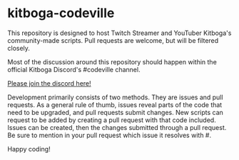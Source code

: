 # kitboga-codeville
This repository is designed to host Twitch Streamer and YouTuber Kitboga's community-made scripts. Pull requests are welcome, but will be filtered closely. 

Most of the discussion around this repository should happen within the official Kitboga Discord's #codeville channel.

[Please join the discord here!](https://discord.gg/KYTYhA2)

Development primarily consists of two methods. They are issues and pull requests. As a general rule of thumb, issues reveal parts of the code that need to be upgraded, and pull requests submit changes. New scripts can request to be added by creating a pull request with that code included. Issues can be created, then the changes submitted through a pull request. Be sure to mention in your pull request which issue it resolves with #<issue number>.
  
Happy coding!
